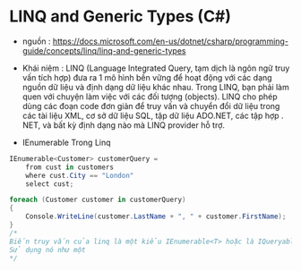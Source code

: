 # LINQ and Generic Types (C#)
- nguồn : https://docs.microsoft.com/en-us/dotnet/csharp/programming-guide/concepts/linq/linq-and-generic-types

- Khái niệm : LINQ (Language Integrated Query, tạm dịch là ngôn ngữ truy vấn tích hợp) đưa ra 1 mô hình bền vững để hoạt động với các dạng 
    nguồn dữ liệu và định dạng dữ liệu khác nhau. Trong LINQ, bạn phải làm quen với chuyện làm việc với các đối tượng (objects). LINQ cho phép 
    dùng các đoạn code đơn giản để truy vấn và chuyển đổi dữ liệu trong các tài liệu XML, cơ sở dữ liệu SQL, tập dữ liệu ADO.NET, các tập hợp .
    NET, và bất kỳ định dạng nào mà LINQ provider hỗ trợ.
- IEnumerable<T> Trong Linq
```c#
IEnumerable<Customer> customerQuery =
    from cust in customers
    where cust.City == "London"
    select cust;

foreach (Customer customer in customerQuery)
{
    Console.WriteLine(customer.LastName + ", " + customer.FirstName);
}
/*
Biến truy vấn của linq là một kiểu IEnumerable<T> hoặc là IQueryable<T> khi nào chúng ta thực thi thì chúng ta sẽ dùng IEnumerable<Customer> 
Sử dụng nó như một 
*/
```
